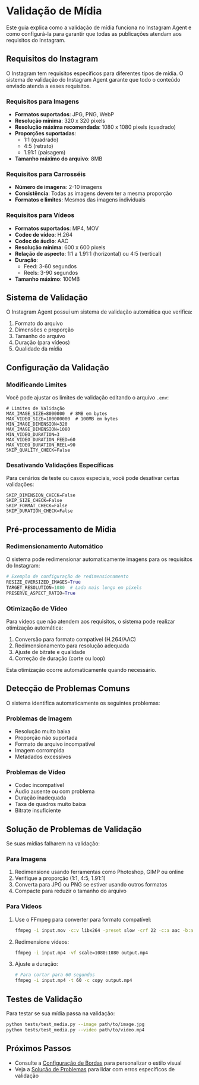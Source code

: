 # Validação de Mídia

Este guia explica como a validação de mídia funciona no Instagram Agent e como configurá-la para garantir que todas as publicações atendam aos requisitos do Instagram.

## Requisitos do Instagram

O Instagram tem requisitos específicos para diferentes tipos de mídia. O sistema de validação do Instagram Agent garante que todo o conteúdo enviado atenda a esses requisitos.

### Requisitos para Imagens

- **Formatos suportados**: JPG, PNG, WebP
- **Resolução mínima**: 320 x 320 pixels
- **Resolução máxima recomendada**: 1080 x 1080 pixels (quadrado)
- **Proporções suportadas**: 
  - 1:1 (quadrado)
  - 4:5 (retrato)
  - 1.91:1 (paisagem)
- **Tamanho máximo do arquivo**: 8MB

### Requisitos para Carrosséis

- **Número de imagens**: 2-10 imagens
- **Consistência**: Todas as imagens devem ter a mesma proporção
- **Formatos e limites**: Mesmos das imagens individuais

### Requisitos para Vídeos

- **Formatos suportados**: MP4, MOV
- **Codec de vídeo**: H.264
- **Codec de áudio**: AAC
- **Resolução mínima**: 600 x 600 pixels
- **Relação de aspecto**: 1:1 a 1.91:1 (horizontal) ou 4:5 (vertical)
- **Duração**:
  - Feed: 3-60 segundos
  - Reels: 3-90 segundos
- **Tamanho máximo**: 100MB

## Sistema de Validação

O Instagram Agent possui um sistema de validação automática que verifica:

1. Formato do arquivo
2. Dimensões e proporção
3. Tamanho do arquivo
4. Duração (para vídeos)
5. Qualidade da mídia

## Configuração da Validação

### Modificando Limites

Você pode ajustar os limites de validação editando o arquivo `.env`:

```
# Limites de Validação
MAX_IMAGE_SIZE=8000000  # 8MB em bytes
MAX_VIDEO_SIZE=100000000  # 100MB em bytes
MIN_IMAGE_DIMENSION=320
MAX_IMAGE_DIMENSION=1080
MIN_VIDEO_DURATION=3
MAX_VIDEO_DURATION_FEED=60
MAX_VIDEO_DURATION_REEL=90
SKIP_QUALITY_CHECK=False
```

### Desativando Validações Específicas

Para cenários de teste ou casos especiais, você pode desativar certas validações:

```
SKIP_DIMENSION_CHECK=False
SKIP_SIZE_CHECK=False
SKIP_FORMAT_CHECK=False
SKIP_DURATION_CHECK=False
```

## Pré-processamento de Mídia

### Redimensionamento Automático

O sistema pode redimensionar automaticamente imagens para os requisitos do Instagram:

```python
# Exemplo de configuração de redimensionamento
RESIZE_OVERSIZED_IMAGES=True
TARGET_RESOLUTION=1080  # Lado mais longo em pixels
PRESERVE_ASPECT_RATIO=True
```

### Otimização de Vídeo

Para vídeos que não atendem aos requisitos, o sistema pode realizar otimização automática:

1. Conversão para formato compatível (H.264/AAC)
2. Redimensionamento para resolução adequada
3. Ajuste de bitrate e qualidade
4. Correção de duração (corte ou loop)

Esta otimização ocorre automaticamente quando necessário.

## Detecção de Problemas Comuns

O sistema identifica automaticamente os seguintes problemas:

### Problemas de Imagem

- Resolução muito baixa
- Proporção não suportada
- Formato de arquivo incompatível
- Imagem corrompida
- Metadados excessivos

### Problemas de Vídeo

- Codec incompatível
- Áudio ausente ou com problema
- Duração inadequada
- Taxa de quadros muito baixa
- Bitrate insuficiente

## Solução de Problemas de Validação

Se suas mídias falharem na validação:

### Para Imagens

1. Redimensione usando ferramentas como Photoshop, GIMP ou online
2. Verifique a proporção (1:1, 4:5, 1.91:1)
3. Converta para JPG ou PNG se estiver usando outros formatos
4. Compacte para reduzir o tamanho do arquivo

### Para Vídeos

1. Use o FFmpeg para converter para formato compatível:
   ```bash
   ffmpeg -i input.mov -c:v libx264 -preset slow -crf 22 -c:a aac -b:a 128k output.mp4
   ```

2. Redimensione vídeos:
   ```bash
   ffmpeg -i input.mp4 -vf scale=1080:1080 output.mp4
   ```

3. Ajuste a duração:
   ```bash
   # Para cortar para 60 segundos
   ffmpeg -i input.mp4 -t 60 -c copy output.mp4
   ```

## Testes de Validação

Para testar se sua mídia passa na validação:

```bash
python tests/test_media.py --image path/to/image.jpg
python tests/test_media.py --video path/to/video.mp4
```

## Próximos Passos

- Consulte a [Configuração de Bordas](setup.md#configuração-de-bordas-e-filtros) para personalizar o estilo visual
- Veja a [Solução de Problemas](../troubleshooting/common.md) para lidar com erros específicos de validação
